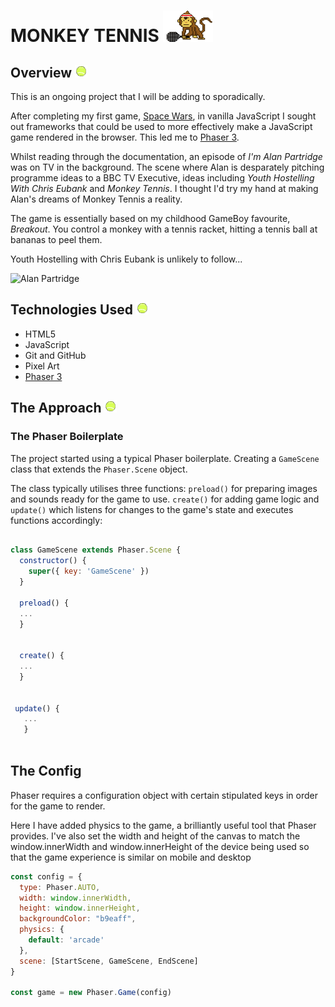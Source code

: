 # MONKEY TENNIS <img src= assets/TennisMonkey.png height=50 width=80 />


## Overview <img src= assets/tennisball.png height=20 width=20 />

This is an ongoing project that I will be adding to sporadically. 

After completing my first game, [Space Wars]((https://mjadair.github.io/Space-Wars/) ), in vanilla JavaScript I sought out frameworks that could be used to more effectively make a JavaScript game rendered in the browser. This led me to [Phaser 3](https://phaser.io/). 

Whilst reading through the documentation, an episode of _I'm Alan Partridge_ was on TV in the background. The scene where Alan is desparately pitching programme ideas to a BBC TV Executive, ideas including _Youth Hostelling With Chris Eubank_ and _Monkey Tennis_. I thought I'd try my hand at making Alan's dreams of Monkey Tennis a reality. 

The game is essentially based on my childhood GameBoy favourite, _Breakout_. You control a monkey with a tennis racket, hitting a tennis ball at bananas to peel them. 

Youth Hostelling with Chris Eubank is unlikely to follow...

![Alan Partridge](https://media.giphy.com/media/PYEGoZXABBMuk/giphy.gif)

## Technologies Used <img src= assets/tennisball.png height=20 width=20 />

- HTML5
- JavaScript
- Git and GitHub
- Pixel Art
- [Phaser 3](https://phaser.io/)

## The Approach <img src= assets/tennisball.png height=20 width=20 />

### The Phaser Boilerplate

The project started using a typical Phaser boilerplate. Creating a `GameScene` class that extends the `Phaser.Scene` object. 

The class typically utilises three functions: `preload()` for preparing images and sounds ready for the game to use. `create()` for adding game logic and `update()` which listens for changes to the game's state and executes functions accordingly:

```js

class GameScene extends Phaser.Scene {
  constructor() {
    super({ key: 'GameScene' })
  }
  
  preload() {
  ...
  }
  
  
  create() {
  ... 
  }
  
  
 update() {
   ...
   }
   
```

## The Config

Phaser requires a configuration object with certain stipulated keys in order for the game to render.

Here I have added physics to the game, a brilliantly useful tool that Phaser provides. I've also set the width and height of the canvas to match the window.innerWidth and window.innerHeight of the device being used so that the game experience is similar on mobile and desktop

```js
const config = {
  type: Phaser.AUTO,
  width: window.innerWidth,
  height: window.innerHeight,
  backgroundColor: "b9eaff",
  physics: {
    default: 'arcade'
  },
  scene: [StartScene, GameScene, EndScene]
}

const game = new Phaser.Game(config)

``` 


